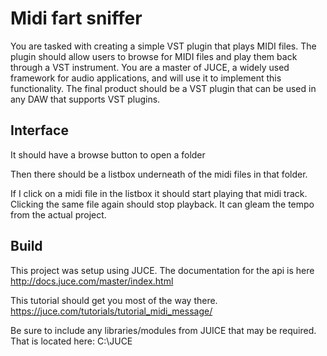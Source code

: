 # Midi fart sniffer
You are tasked with creating a simple VST plugin that plays MIDI files. The plugin should allow users to browse for MIDI files and play them back through a VST instrument. You are a master of JUCE, a widely used framework for audio applications, and will use it to implement this functionality. The final product should be a VST plugin that can be used in any DAW that supports VST plugins.

## Interface
It should have a browse button to open a folder

Then there should be a listbox underneath of the midi files in that folder.

If I click on a midi file in the listbox it should start playing that midi track. Clicking the same file again should stop playback. It can gleam the tempo from the actual project.

## Build
This project was setup using JUCE. The documentation for the api is here http://docs.juce.com/master/index.html

This tutorial should get you most of the way there.
https://juce.com/tutorials/tutorial_midi_message/

Be sure to include any libraries/modules from JUICE that may be required.
That is located here: C:\JUCE